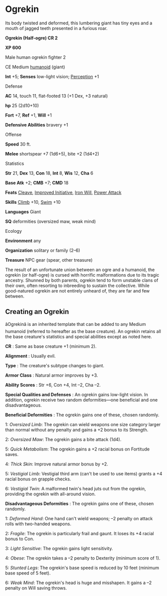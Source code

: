 # Ogrekin

Its body twisted and deformed, this lumbering giant has tiny eyes and a mouth of jagged teeth presented in a furious roar.

**Ogrekin (Half-ogre) CR 2**

**XP 600**

Male human ogrekin fighter 2

CE Medium [humanoid](/pathfinderRPG/prd/monsters/creatureTypes.html#_humanoid) (giant)

**Int** +5; **Senses** low-light vision; [Perception](/pathfinderRPG/prd/additionalMonsters/../skills/perception.html#_perception) +1

Defense

**AC** 14, touch 11, flat-footed 13 (+1 Dex, +3 natural)

**hp** 25 (2d10+10)

**Fort** +7, **Ref** +1, **Will** +1

**Defensive Abilities** bravery +1

Offense

**Speed** 30 ft.

**Melee** shortspear +7 (1d6+5), bite +2 (1d4+2)

Statistics

**Str** 21, **Dex** 13, **Con** 18, **Int** 8, **Wis** 12, **Cha** 6

**Base Atk** +2; **CMB** +7; **CMD** 18

**Feats** [Cleave](/pathfinderRPG/prd/additionalMonsters/../feats.html#_cleave), [Improved Initiative](/pathfinderRPG/prd/additionalMonsters/../feats.html#_improved-initiative), [Iron Will](/pathfinderRPG/prd/additionalMonsters/../feats.html#_iron-will), [Power Attack](/pathfinderRPG/prd/additionalMonsters/../feats.html#_power-attack)

**Skills** [Climb](/pathfinderRPG/prd/additionalMonsters/../skills/climb.html#_climb) +10, [Swim](/pathfinderRPG/prd/additionalMonsters/../skills/swim.html#_swim) +10

**Languages** Giant

**SQ** deformities (oversized maw, weak mind)

Ecology

**Environment** any

**Organization** solitary or family (2–6)

**Treasure** NPC gear (spear, other treasure)

The result of an unfortunate union between an ogre and a humanoid, the ogrekin (or half-ogre) is cursed with horrific malformations due to its tragic ancestry. Shunned by both parents, ogrekin tend to form unstable clans of their own, often resorting to inbreeding to sustain the collective. While good-natured ogrekin are not entirely unheard of, they are far and few between.

## Creating an Ogrekin

âOgrekinâ is an inherited template that can be added to any Medium humanoid (referred to hereafter as the base creature). An ogrekin retains all the base creature's statistics and special abilities except as noted here.

**CR** : Same as base creature +1 (minimum 2).

**Alignment** : Usually evil.

**Type** : The creature's subtype changes to giant.

**Armor Class** : Natural armor improves by +3.

**Ability Scores** : Str +6, Con +4, Int –2, Cha –2.

**Special Qualities and Defenses** : An ogrekin gains low-light vision. In addition, ogrekin receive two random deformities—one beneficial and one disadvantageous.

**Beneficial Deformities** : The ogrekin gains one of these, chosen randomly.

1: _Oversized Limb_: The ogrekin can wield weapons one size category larger than normal without any penalty and gains a +2 bonus to its Strength.

2: _Oversized Maw_: The ogrekin gains a bite attack (1d4).

5: _Quick Metabolism_: The ogrekin gains a +2 racial bonus on Fortitude saves.

4: _Thick Skin_: Improve natural armor bonus by +2.

5: _Vestigial Limb_: Vestigial third arm (can't be used to use items) grants a +4 racial bonus on grapple checks.

6: _Vestigial Twin_: A malformed twin's head juts out from the ogrekin, providing the ogrekin with all-around vision.

**Disadvantageous Deformities** : The ogrekin gains one of these, chosen randomly.

1: _Deformed Hand_: One hand can't wield weapons; –2 penalty on attack rolls with two-handed weapons.

2: _Fragile_: The ogrekin is particularly frail and gaunt. It loses its +4 racial bonus to Con.

3: _Light Sensitive_: The ogrekin gains light sensitivity.

4: _Obese_: The ogrekin takes a –2 penalty to Dexterity (minimum score of 1).

5: _Stunted Legs_: The ogrekin's base speed is reduced by 10 feet (minimum base speed of 5 feet).

6: _Weak Mind_: The ogrekin's head is huge and misshapen. It gains a –2 penalty on Will saving throws.

